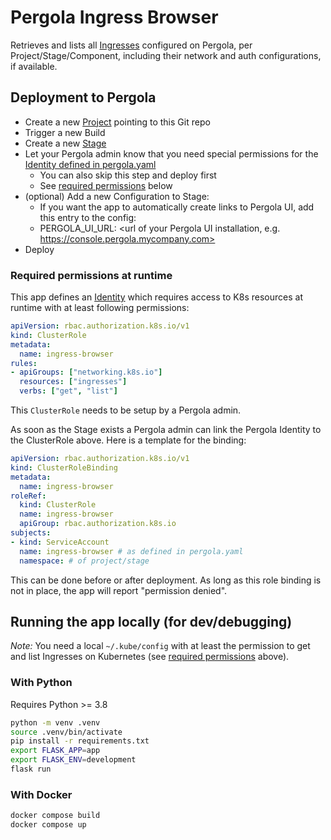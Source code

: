# Pergola Ingress Browser
Retrieves and lists all [Ingresses](https://docs.pergola.cloud/docs/reference/project-manifest#ingresses) configured on Pergola, per Project/Stage/Component, including their network and auth configurations, if available.

## Deployment to Pergola

* Create a new [Project](https://docs.pergola.cloud/docs/reference/projects) pointing to this Git repo
* Trigger a new Build
* Create a new [Stage](https://docs.pergola.cloud/docs/reference/stages)
* Let your Pergola admin know that you need special permissions for the [Identity defined in pergola.yaml](pergola.yaml#L11)
  * You can also skip this step and deploy first
  * See [required permissions](#required-permissions-at-runtime) below
* (optional) Add a new Configuration to Stage:
  * If you want the app to automatically create links to Pergola UI, add this entry to the config:
  * PERGOLA_UI_URL: <url of your Pergola UI installation, e.g. https://console.pergola.mycompany.com>
* Deploy

### Required permissions at runtime
This app defines an [Identity](https://docs.pergola.cloud/docs/reference/project-manifest#identity) which requires access to K8s resources at runtime with at least following permissions:
```yaml
apiVersion: rbac.authorization.k8s.io/v1
kind: ClusterRole
metadata:
  name: ingress-browser
rules:
- apiGroups: ["networking.k8s.io"]
  resources: ["ingresses"]
  verbs: ["get", "list"]
```
This `ClusterRole` needs to be setup by a Pergola admin.

As soon as the Stage exists a Pergola admin can link the Pergola Identity to the ClusterRole above.
Here is a template for the binding:
```yaml
apiVersion: rbac.authorization.k8s.io/v1
kind: ClusterRoleBinding
metadata:
  name: ingress-browser
roleRef:
  kind: ClusterRole
  name: ingress-browser
  apiGroup: rbac.authorization.k8s.io
subjects:
- kind: ServiceAccount
  name: ingress-browser # as defined in pergola.yaml
  namespace: # of project/stage
```

This can be done before or after deployment. As long as this role binding is not in place, the app will report "permission denied".

## Running the app locally (for dev/debugging)
*Note:* You need a local `~/.kube/config` with at least the permission to get and list Ingresses on Kubernetes (see [required permissions](#required-permissions-at-runtime) above).

### With Python
Requires Python >= 3.8

```bash
python -m venv .venv
source .venv/bin/activate
pip install -r requirements.txt
export FLASK_APP=app
export FLASK_ENV=development
flask run
```

### With Docker
```bash
docker compose build
docker compose up
```
